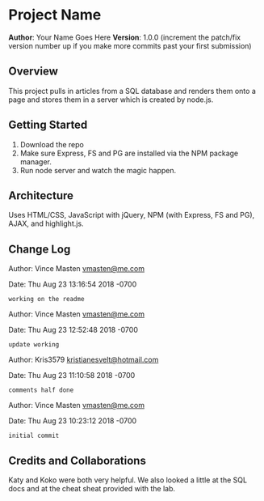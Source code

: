 # Project Name

**Author**: Your Name Goes Here
**Version**: 1.0.0 (increment the patch/fix version number up if you make more commits past your first submission)

## Overview
This project pulls in articles from a SQL database and renders them onto a page and stores them in a server which is created by node.js.

## Getting Started
1. Download the repo
2. Make sure Express, FS and PG are installed via the NPM package manager.
3. Run node server and watch the magic happen.

## Architecture
Uses HTML/CSS, JavaScript with jQuery, NPM (with Express, FS and PG), AJAX, and highlight.js.

## Change Log

Author: Vince Masten <vmasten@me.com>

Date:   Thu Aug 23 13:16:54 2018 -0700

    working on the readme

Author: Vince Masten <vmasten@me.com>

Date:   Thu Aug 23 12:52:48 2018 -0700

    update working

Author: Kris3579 <kristianesvelt@hotmail.com>

Date:   Thu Aug 23 11:10:58 2018 -0700

    comments half done

Author: Vince Masten <vmasten@me.com>

Date:   Thu Aug 23 10:23:12 2018 -0700

    initial commit

## Credits and Collaborations
Katy and Koko were both very helpful. We also looked a little at the SQL docs and at the cheat sheat provided with the lab.